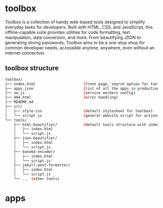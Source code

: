 # toolbox
Toolbox is a collection of handy web-based tools designed to simplify everyday tasks for developers. Built with HTML, CSS, and JavaScript, this offline-capable suite provides utilities for code formatting, text manipulation, data conversion, and more. From beautifying JSON to generating strong passwords, Toolbox aims to be a one-stop shop for common developer needs, accessible anytime, anywhere, even without an internet connection.

## toolbox structure
```bash
toolbox/
├── index.html                      (front page, search option for tools)
├── apps.json                       (list of all the apps in production)
├── sw.js                           (service workers config)
├── 404.html                        (error handling)
├── README.md
├── src/
│   ├── style.css                   (default stylesheet for toolbox)
│   └── script.js                   (general website script for actions, search, transitions, etc.)
└── tools/
    ├── html-beautifier/            (default tools structure with index, scripts, libraries and custom stylesheets)
    │   ├── index.html
    │   └── script.js
    ├── json-beautifier/
    │   ├── index.html
    │   └── script.js
    ├── base64-encoder/
    │   ├── index.html
    │   └── script.js
    ├── jekyll-post-formatter/
    │   ├── index.html
    │   └── script.js
    └── ... (other tools)
```

# apps
